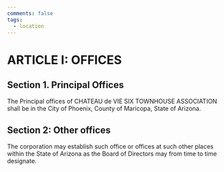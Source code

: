 ```yaml
---
comments: false
tags:
  - location
---
```


# ARTICLE I: OFFICES

## Section 1. Principal Offices
The Principal offices of CHATEAU de VIE SIX TOWNHOUSE ASSOCIATION shall be in the City of Phoenix, County of Maricopa, State of Arizona.

## Section 2: Other offices
The corporation may establish such office or offices at such other places within the State of Arizona as the Board of Directors may from time to time designate.